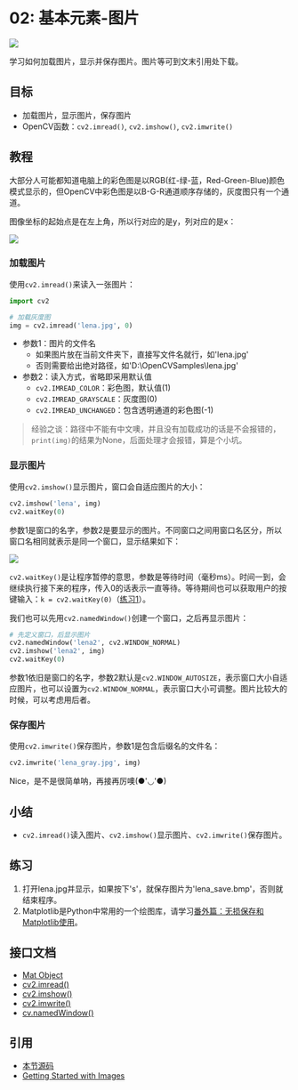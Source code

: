 # 02: 基本元素-图片

![](http://cos.codec.wang/cv2_image_coordinate_channels.jpg)

学习如何加载图片，显示并保存图片。图片等可到文末引用处下载。

## 目标

* 加载图片，显示图片，保存图片
* OpenCV函数：`cv2.imread()`, `cv2.imshow()`, `cv2.imwrite()`

## 教程

大部分人可能都知道电脑上的彩色图是以RGB\(红-绿-蓝，Red-Green-Blue\)颜色模式显示的，但OpenCV中彩色图是以B-G-R通道顺序存储的，灰度图只有一个通道。

图像坐标的起始点是在左上角，所以行对应的是y，列对应的是x：

![](http://cos.codec.wang/cv2_image_coordinate_channels.jpg)

### 加载图片

使用`cv2.imread()`来读入一张图片：

```python
import cv2

# 加载灰度图
img = cv2.imread('lena.jpg', 0)
```

* 参数1：图片的文件名
  * 如果图片放在当前文件夹下，直接写文件名就行，如'lena.jpg'
  * 否则需要给出绝对路径，如'D:\OpenCVSamples\lena.jpg'
* 参数2：读入方式，省略即采用默认值
  * `cv2.IMREAD_COLOR`：彩色图，默认值\(1\)
  * `cv2.IMREAD_GRAYSCALE`：灰度图\(0\)
  * `cv2.IMREAD_UNCHANGED`：包含透明通道的彩色图\(-1\)

> 经验之谈：路径中不能有中文噢，并且没有加载成功的话是不会报错的，`print(img)`的结果为None，后面处理才会报错，算是个小坑。

### 显示图片

使用`cv2.imshow()`显示图片，窗口会自适应图片的大小：

```python
cv2.imshow('lena', img)
cv2.waitKey(0)
```

参数1是窗口的名字，参数2是要显示的图片。不同窗口之间用窗口名区分，所以窗口名相同就表示是同一个窗口，显示结果如下：

![](http://cos.codec.wang/cv2_show_lena_gray.jpg)

`cv2.waitKey()`是让程序暂停的意思，参数是等待时间（毫秒ms）。时间一到，会继续执行接下来的程序，传入0的话表示一直等待。等待期间也可以获取用户的按键输入：`k = cv2.waitKey(0)`（[练习1]()）。

我们也可以先用`cv2.namedWindow()`创建一个窗口，之后再显示图片：

```python
# 先定义窗口，后显示图片
cv2.namedWindow('lena2', cv2.WINDOW_NORMAL)
cv2.imshow('lena2', img)
cv2.waitKey(0)
```

参数1依旧是窗口的名字，参数2默认是`cv2.WINDOW_AUTOSIZE`，表示窗口大小自适应图片，也可以设置为`cv2.WINDOW_NORMAL`，表示窗口大小可调整。图片比较大的时候，可以考虑用后者。

### 保存图片

使用`cv2.imwrite()`保存图片，参数1是包含后缀名的文件名：

```python
cv2.imwrite('lena_gray.jpg', img)
```

Nice，是不是很简单呐，再接再厉噢\(●'◡'●\)

## 小结

* `cv2.imread()`读入图片、`cv2.imshow()`显示图片、`cv2.imwrite()`保存图片。

## 练习

1. 打开lena.jpg并显示，如果按下's'，就保存图片为'lena\_save.bmp'，否则就结束程序。
2. Matplotlib是Python中常用的一个绘图库，请学习[番外篇：无损保存和Matplotlib使用](opencv/start/extra-02-high-quality-save-and-matplotlib)。

## 接口文档

* [Mat Object](https://docs.opencv.org/4.0.0/d3/d63/classcv_1_1Mat.html)
* [cv2.imread\(\)](https://docs.opencv.org/4.0.0/d4/da8/group__imgcodecs.html#ga288b8b3da0892bd651fce07b3bbd3a56)
* [cv2.imshow\(\)](https://docs.opencv.org/4.0.0/d7/dfc/group__highgui.html#ga453d42fe4cb60e5723281a89973ee563)
* [cv2.imwrite\(\)](https://docs.opencv.org/4.0.0/d4/da8/group__imgcodecs.html#gabbc7ef1aa2edfaa87772f1202d67e0ce)
* [cv.namedWindow\(\)](https://docs.opencv.org/4.0.0/d7/dfc/group__highgui.html#ga5afdf8410934fd099df85c75b2e0888b)

## 引用

* [本节源码](https://github.com/codecwang/OpenCV-Python-Tutorial/tree/master/02-Basic-Element-Image)
* [Getting Started with Images](http://opencv-python-tutroals.readthedocs.io/en/latest/py_tutorials/py_gui/py_image_display/py_image_display.html)

